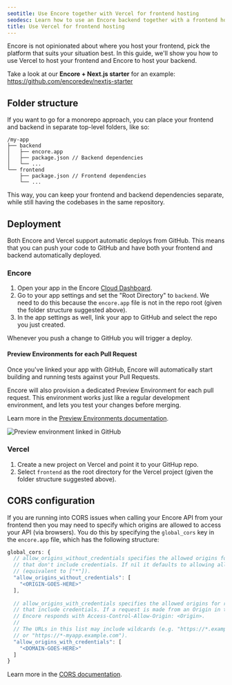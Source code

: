 ```yaml
---
seotitle: Use Encore together with Vercel for frontend hosting
seodesc: Learn how to use an Encore backend together with a frontend hosted by Vercel.
title: Use Vercel for frontend hosting
---
```


Encore is not opinionated about where you host your frontend, pick the platform that suits your situation best. In this
guide, we'll show you how to use Vercel to host your frontend and Encore to host your backend.

Take a look at our **Encore + Next.js starter** for an example: https://github.com/encoredev/nextjs-starter

## Folder structure
If you want to go for a monorepo approach, you can place your frontend and backend in separate top-level folders, like so:

```
/my-app
├── backend
│   ├── encore.app
│   ├── package.json // Backend dependencies
│   └── ...
└── frontend
    ├── package.json // Frontend dependencies
    └── ...
```

This way, you can keep your frontend and backend dependencies separate, while still having the codebases in the same repository.

## Deployment

Both Encore and Vercel support automatic deploys from GitHub. This means that you can push your code to GitHub and have
both your frontend and backend automatically deployed.

### Encore

1. Open your app in the Encore [Cloud Dashboard](https://app.encore.dev).
2. Go to your app settings and set the "Root Directory" to `backend`. We need to do this because the `encore.app` file is not in the repo root (given the folder structure suggested above).
3. In the app settings as well, link your app to GitHub and select the repo you just created.

Whenever you push a change to GitHub you will trigger a deploy.

#### Preview Environments for each Pull Request

Once you've linked your app with GitHub, Encore will automatically start building and running tests against
your Pull Requests.

Encore will also provision a dedicated Preview Environment for each pull request.
This environment works just like a regular development environment, and lets you test your changes
before merging.

Learn more in the [Preview Environments documentation](/docs/deploy/preview-environments).

![Preview environment linked in GitHub](/assets/docs/ghpreviewenv.png "Preview environment linked in GitHub")

### Vercel

1. Create a new project on Vercel and point it to your GitHup repo.
2. Select `frontend` as the root directory for the Vercel project (given the folder structure suggested above).

## CORS configuration

If you are running into CORS issues when calling your Encore API from your frontend then you may need to specify which
origins are allowed to access your API (via browsers). You do this by specifying the `global_cors` key in the `encore.app`
file, which has the following structure:

```js
global_cors: {
  // allow_origins_without_credentials specifies the allowed origins for requests
  // that don't include credentials. If nil it defaults to allowing all domains
  // (equivalent to ["*"]).
  "allow_origins_without_credentials": [
    "<ORIGIN-GOES-HERE>"
  ],
        
  // allow_origins_with_credentials specifies the allowed origins for requests
  // that include credentials. If a request is made from an Origin in this list
  // Encore responds with Access-Control-Allow-Origin: <Origin>.
  //
  // The URLs in this list may include wildcards (e.g. "https://*.example.com"
  // or "https://*-myapp.example.com").
  "allow_origins_with_credentials": [
    "<DOMAIN-GOES-HERE>"
  ]
}
```

Learn more in the [CORS documentation](/docs/develop/cors).
